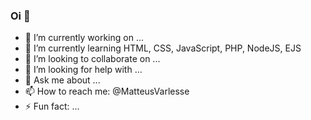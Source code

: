 ### Oi 👋

- 🔭 I’m currently working on ...
- 🌱 I’m currently learning HTML, CSS, JavaScript, PHP, NodeJS, EJS
- 👯 I’m looking to collaborate on ...
- 🤔 I’m looking for help with ...
- 💬 Ask me about ...
- 📫 How to reach me: @MatteusVarlesse
- ⚡ Fun fact: ...
